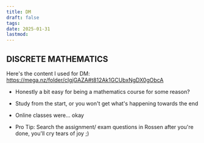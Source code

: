 ```yaml
---
title: DM
draft: false
tags:
date: 2025-01-31
lastmod:
---
```

## DISCRETE MATHEMATICS

Here's the content I used for DM:
https://mega.nz/folder/cIgjGAZA#t812Ak1GCUbxNgDX0gObcA

- Honestly a bit easy for being a mathematics course for some reason?
- Study from the start, or you won't get what's happening towards the end 
- Online classes were... okay

- Pro Tip: Search the assignment/ exam questions in Rossen after you're done, you'll cry tears of joy ;)
